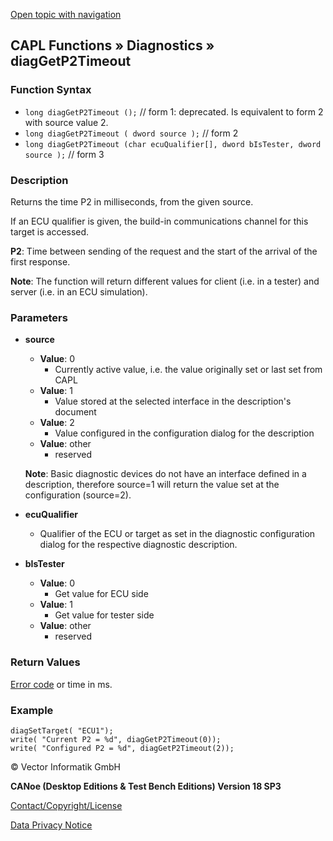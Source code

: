[Open topic with navigation](../../../../../CANoeDEFamily.htm#Topics/CAPLFunctions/Diagnostics/Functions/CAPLfunctionDiagGetP2Timeout.md)

## CAPL Functions » Diagnostics » diagGetP2Timeout

### Function Syntax

- `long diagGetP2Timeout ();` // form 1: deprecated. Is equivalent to form 2 with source value 2.
- `long diagGetP2Timeout ( dword source );` // form 2
- `long diagGetP2Timeout (char ecuQualifier[], dword bIsTester, dword source );` // form 3

### Description

Returns the time P2 in milliseconds, from the given source.

If an ECU qualifier is given, the build-in communications channel for this target is accessed.

**P2**: Time between sending of the request and the start of the arrival of the first response.

**Note**: The function will return different values for client (i.e. in a tester) and server (i.e. in an ECU simulation).

### Parameters

- **source**
  - **Value**: 0
    - Currently active value, i.e. the value originally set or last set from CAPL
  - **Value**: 1
    - Value stored at the selected interface in the description's document
  - **Value**: 2
    - Value configured in the configuration dialog for the description
  - **Value**: other
    - reserved

  **Note**: Basic diagnostic devices do not have an interface defined in a description, therefore source=1 will return the value set at the configuration (source=2).

- **ecuQualifier**
  - Qualifier of the ECU or target as set in the diagnostic configuration dialog for the respective diagnostic description.

- **bIsTester**
  - **Value**: 0
    - Get value for ECU side
  - **Value**: 1
    - Get value for tester side
  - **Value**: other
    - reserved

### Return Values

[Error code](../CAPLfunctionsDiagnosticsErrorCode.md) or time in ms.

### Example

```plaintext
diagSetTarget( "ECU1");
write( "Current P2 = %d", diagGetP2Timeout(0));
write( "Configured P2 = %d", diagGetP2Timeout(2));
```

© Vector Informatik GmbH

**CANoe (Desktop Editions & Test Bench Editions) Version 18 SP3**

[Contact/Copyright/License](../../../Shared/ContactCopyrightLicense.md)

[Data Privacy Notice](https://www.vector.com/int/en/company/get-info/privacy-policy/)
